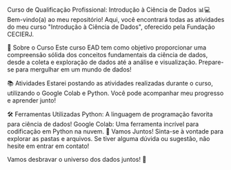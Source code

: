 Curso de Qualificação Profissional: Introdução à Ciência de Dados 📊💻
Bem-vindo(a) ao meu repositório! Aqui, você encontrará todas as atividades do meu curso "Introdução à Ciência de Dados", oferecido pela Fundação CECIERJ.

🎯 Sobre o Curso
Este curso EAD tem como objetivo proporcionar uma compreensão sólida dos conceitos fundamentais da ciência de dados, desde a coleta e exploração de dados até a análise e visualização. Prepare-se para mergulhar em um mundo de dados!

📚 Atividades
Estarei postando as atividades realizadas durante o curso, utilizando o Google Colab e Python. Você pode acompanhar meu progresso e aprender junto!

🛠️ Ferramentas Utilizadas
Python: A linguagem de programação favorita para ciência de dados!
Google Colab: Uma ferramenta incrível para codificação em Python na nuvem.
🌟 Vamos Juntos!
Sinta-se à vontade para explorar as pastas e arquivos. Se tiver alguma dúvida ou sugestão, não hesite em entrar em contato!

Vamos desbravar o universo dos dados juntos! 🚀